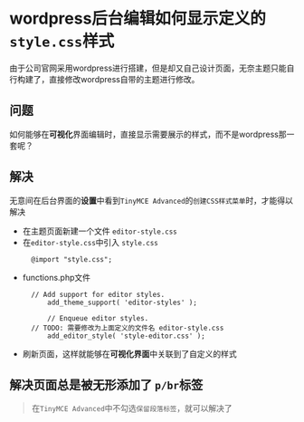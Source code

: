 # wordpress后台编辑如何显示定义的`style.css`样式

由于公司官网采用wordpress进行搭建，但是却又自己设计页面，无奈主题只能自行构建了，直接修改wordpress自带的主题进行修改。

## 问题
如何能够在**可视化**界面编辑时，直接显示需要展示的样式，而不是wordpress那一套呢？

## 解决
无意间在后台界面的**设置**中看到`TinyMCE Advanced`的`创建CSS样式菜单`时，才能得以解决

+ 在主题页面新建一个文件 `editor-style.css`
+ 在`editor-style.css`中引入 `style.css`
  ```
    @import "style.css";
  ```
+ functions.php文件
  ```
    // Add support for editor styles.
		add_theme_support( 'editor-styles' );

		// Enqueue editor styles.
    // TODO: 需要修改为上面定义的文件名 editor-style.css
		add_editor_style( 'style-editor.css' );
  ```
+ 刷新页面，这样就能够在**可视化界面**中关联到了自定义的样式

## 解决页面总是被无形添加了 `p/br`标签
> 在`TinyMCE Advanced`中不勾选`保留段落标签`，就可以解决了
